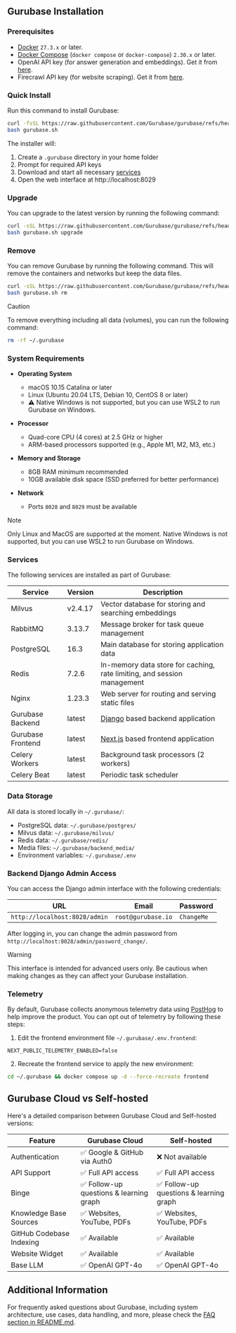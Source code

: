 ## Gurubase Installation

### Prerequisites

- [Docker](https://docs.docker.com/get-docker/) `27.3.x` or later.
- [Docker Compose](https://docs.docker.com/compose/install/) (`docker compose` or `docker-compose`) `2.30.x` or later.
- OpenAI API key (for answer generation and embeddings). Get it from [here](https://platform.openai.com/api-keys).
- Firecrawl API key (for website scraping). Get it from [here](https://www.firecrawl.dev/app/api-keys).

### Quick Install

Run this command to install Gurubase:

```bash
curl -fsSL https://raw.githubusercontent.com/Gurubase/gurubase/refs/heads/master/gurubase.sh -o gurubase.sh
bash gurubase.sh
```

The installer will:
1. Create a `.gurubase` directory in your home folder
2. Prompt for required API keys
3. Download and start all necessary [services](#services)
4. Open the web interface at http://localhost:8029

### Upgrade

You can upgrade to the latest version by running the following command:

```bash
curl -sSL https://raw.githubusercontent.com/Gurubase/gurubase/refs/heads/master/gurubase.sh -o gurubase.sh
bash gurubase.sh upgrade
```

### Remove

You can remove Gurubase by running the following command. This will remove the containers and networks but keep the data files.

```bash
curl -sSL https://raw.githubusercontent.com/Gurubase/gurubase/refs/heads/master/gurubase.sh -o gurubase.sh
bash gurubase.sh rm
```

> [!CAUTION]
> To remove everything including all data (volumes), you can run the following command:
> ```bash
> rm -rf ~/.gurubase
> ```

### System Requirements

- **Operating System**
  - macOS 10.15 Catalina or later
  - Linux (Ubuntu 20.04 LTS, Debian 10, CentOS 8 or later)
  - ⚠️ Native Windows is not supported, but you can use WSL2 to run Gurubase on Windows.

- **Processor**
  - Quad-core CPU (4 cores) at 2.5 GHz or higher
  - ARM-based processors supported (e.g., Apple M1, M2, M3, etc.)

- **Memory and Storage**
  - 8GB RAM minimum recommended
  - 10GB available disk space (SSD preferred for better performance)

- **Network**
  - Ports `8028` and `8029` must be available

> [!NOTE]
> Only Linux and MacOS are supported at the moment. Native Windows is not supported, but you can use WSL2 to run Gurubase on Windows.

### Services

The following services are installed as part of Gurubase:

| Service | Version | Description |
|---------|---------|-------------|
| Milvus | v2.4.17 | Vector database for storing and searching embeddings |
| RabbitMQ | 3.13.7 | Message broker for task queue management |
| PostgreSQL | 16.3 | Main database for storing application data |
| Redis | 7.2.6 | In-memory data store for caching, rate limiting, and session management |
| Nginx | 1.23.3 | Web server for routing and serving static files |
| Gurubase Backend | latest | [Django](https://www.djangoproject.com/) based backend application |
| Gurubase Frontend | latest | [Next.js](https://nextjs.org/) based frontend application |
| Celery Workers | latest | Background task processors (2 workers) |
| Celery Beat | latest | Periodic task scheduler |

### Data Storage

All data is stored locally in `~/.gurubase/`:
- PostgreSQL data: `~/.gurubase/postgres/`
- Milvus data: `~/.gurubase/milvus/`
- Redis data: `~/.gurubase/redis/`
- Media files: `~/.gurubase/backend_media/`
- Environment variables: `~/.gurubase/.env`

### Backend Django Admin Access

You can access the Django admin interface with the following credentials:

| URL | Email | Password |
|----------|------------------------|----------|
| `http://localhost:8028/admin` | `root@gurubase.io` | `ChangeMe` |

After logging in, you can change the admin password from `http://localhost:8028/admin/password_change/`.

> [!WARNING]
> This interface is intended for advanced users only. Be cautious when making changes as they can affect your Gurubase installation.

### Telemetry

By default, Gurubase collects anonymous telemetry data using [PostHog](https://posthog.com/) to help improve the product. You can opt out of telemetry by following these steps:

1. Edit the frontend environment file `~/.gurubase/.env.frontend`:
```text
NEXT_PUBLIC_TELEMETRY_ENABLED=false
```

2. Recreate the frontend service to apply the new environment:
```bash
cd ~/.gurubase && docker compose up -d --force-recreate frontend
```

## Gurubase Cloud vs Self-hosted

Here's a detailed comparison between Gurubase Cloud and Self-hosted versions:

| Feature | Gurubase Cloud | Self-hosted |
|---------|---------------|-------------|
| Authentication | ✅ Google & GitHub via Auth0 | ❌ Not available |
| API Support | ✅ Full API access | ✅ Full API access |
| Binge | ✅ Follow-up questions & learning graph | ✅ Follow-up questions & learning graph |
| Knowledge Base Sources | ✅ Websites, YouTube, PDFs | ✅ Websites, YouTube, PDFs |
| GitHub Codebase Indexing | ✅ Available | ✅ Available |
| Website Widget | ✅ Available | ✅ Available |
| Base LLM | ✅ OpenAI GPT-4o | ✅ OpenAI GPT-4o |

## Additional Information

For frequently asked questions about Gurubase, including system architecture, use cases, data handling, and more, please check the [FAQ section in README.md](README.md#frequently-asked-questions).
